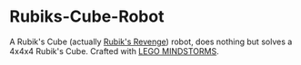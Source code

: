 # Rubiks-Cube-Robot

A Rubik's Cube (actually [Rubik's Revenge](https://en.wikipedia.org/wiki/Rubik%27s_Revenge)) robot, does nothing but solves a 4x4x4 Rubik's Cube. Crafted with [LEGO MINDSTORMS](https://www.lego.com/en-us/mindstorms/products/mindstorms-ev3-31313).


